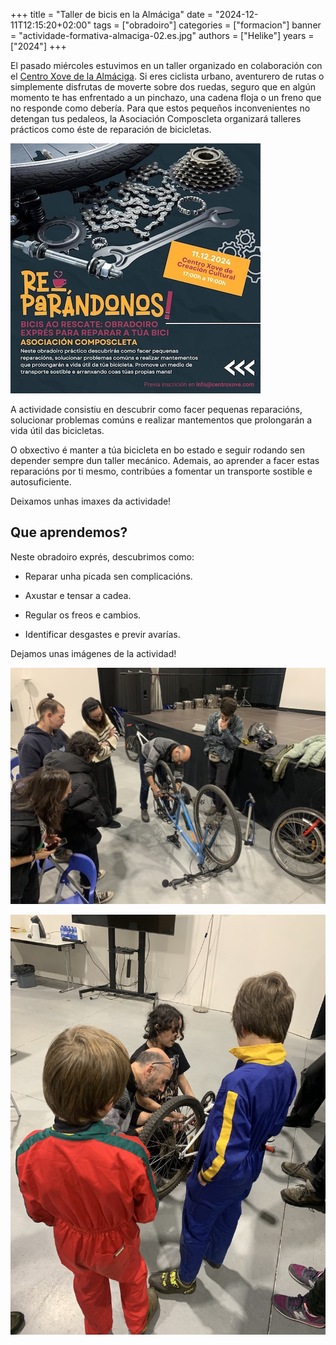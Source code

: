 +++
title = "Taller de bicis en la Almáciga"
date = "2024-12-11T12:15:20+02:00"
tags = ["obradoiro"]
categories = ["formacion"]
banner = "actividade-formativa-almaciga-02.es.jpg"
authors = ["Helike"]
years = ["2024"]
+++

El pasado miércoles estuvimos en un taller organizado en colaboración con el [Centro Xove de la Almáciga](https://www.facebook.com/centroxove/). Si eres ciclista urbano, aventurero de rutas o simplemente disfrutas de moverte sobre dos ruedas, seguro que en algún momento te has enfrentado a un pinchazo, una cadena floja o un freno que no responde como debería. Para que estos pequeños inconvenientes no detengan tus pedaleos, la Asociación Composcleta organizará talleres prácticos como éste de reparación de bicicletas.

![Cartaz](cartaz-pequeno.jpg)

A actividade consistiu en descubrir como facer pequenas reparacións, solucionar problemas comúns e realizar mantementos que prolongarán a vida útil das bicicletas.

O obxectivo é manter a túa bicicleta en bo estado e seguir rodando sen depender sempre dun taller mecánico. Ademais, ao aprender a facer estas reparacións por ti mesmo, contribúes a fomentar un transporte sostible e autosuficiente.

Deixamos unhas imaxes da actividade!

## Que aprendemos?

Neste obradoiro exprés, descubrimos como:

- Reparar unha picada sen complicacións.

- Axustar e tensar a cadea.

- Regular os freos e cambios.

- Identificar desgastes e previr avarías.

Dejamos unas imágenes de la actividad!

![Faustino haciendo una demostración](actividade-formativa-almaciga-01.jpg)

![Mostrando él desmontaje de lana cadena](actividade-formativa-almaciga-02.jpg)
